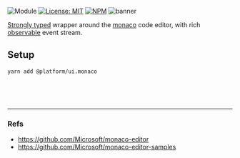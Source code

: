 ![Module](https://img.shields.io/badge/%40platform-ui.monaco-%23EA4E7E.svg)
[![License: MIT](https://img.shields.io/badge/license-MIT-blue.svg)](https://opensource.org/licenses/MIT)
[![NPM](https://img.shields.io/npm/v/@platform/ui.monaco.svg?colorB=blue&style=flat)](https://www.npmjs.com/package/@platform/ui.monaco)
![banner](https://user-images.githubusercontent.com/185555/54975174-1e955700-4ffb-11e9-86ea-769be61ef617.png)


[Strongly typed](https://www.typescriptlang.org) wrapper around the [monaco](https://github.com/Microsoft/monaco-editor) code editor, with rich [observable](https://www.learnrxjs.io) event stream.

## Setup

    yarn add @platform/ui.monaco




<p>&nbsp;<p>
<p>&nbsp;<p>

---

### Refs
- https://github.com/Microsoft/monaco-editor
- https://github.com/Microsoft/monaco-editor-samples

